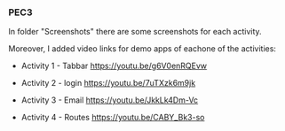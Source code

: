 ### PEC3 
In folder "Screenshots" there are some screenshots for each activity.

Moreover, I added video links for demo apps of eachone of the activities:

- Activity 1 - Tabbar
https://youtu.be/g6V0enRQEvw

- Activity 2 - login
https://youtu.be/7uTXzk6m9jk

- Activity 3 - Email
https://youtu.be/JkkLk4Dm-Vc

- Activity 4 - Routes
https://youtu.be/CABY_Bk3-so

